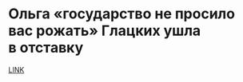 # Ольга «государство не просило вас рожать» Глацких ушла в отставку



[LINK](https://varlamov.ru/3240912.html)